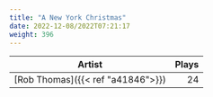 ```yaml
---
title: "A New York Christmas"
date: 2022-12-08/2022T07:21:17
weight: 396
---
```




 Artist | Plays 
----- | -----:
[Rob Thomas]({{< ref "a41846">}}) | 24
